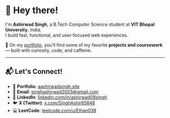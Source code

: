 # 👋 Hey there!

I'm **Ashirwad Singh**, a B.Tech Computer Science student at **VIT Bhopal University**, India.  
I build fast, functional, and user-focused web experiences.

🚀 On my [portfolio](https://www.aashirwadsingh.site/), you'll find some of my favorite **projects and coursework** — built with curiosity, code, and caffeine.

---

## 📬 Let's Connect!

- 🔗 **Portfolio**: [aashirwadsingh.site](https://cv-pink-two.vercel.app/)
- 📧 **Email**: singhashirwad2003@gmail.com
- 💼 **LinkedIn**: [linkedin.com/in/ashirwad08singh](https://www.linkedin.com/in/ashirwad08singh/)
- 🐦 **X (Twitter)**: [x.com/SinghAshir65848](https://x.com/SinghAshir65848)
- 💻 **LeetCode**: [leetcode.com/u/Ethan038](https://leetcode.com/u/Ethan038/)
